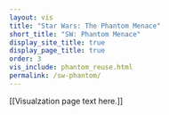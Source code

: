 ```yaml
---
layout: vis
title: "Star Wars: The Phantom Menace"
short_title: "SW: Phantom Menace"
display_site_title: true
display_page_title: true
order: 3
vis_include: phantom_reuse.html
permalink: /sw-phantom/
---
```


[[Visualzation page text here.]]
